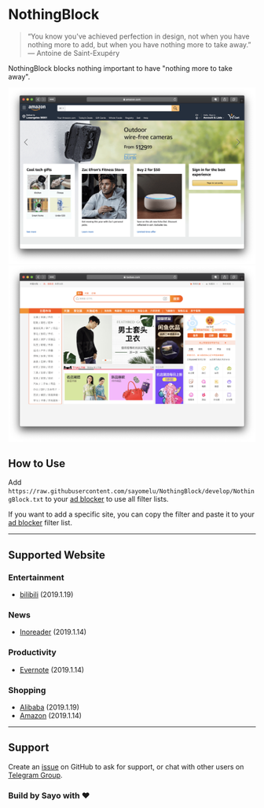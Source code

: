 # NothingBlock

> “You know you've achieved perfection in design, not when you have nothing more to add, but when you have nothing more to take away.” ― Antoine de Saint-Exupéry

NothingBlock blocks nothing important to have "nothing more to take away".

![NothingBlock on Amazon.com](Asset/NothingBlock_Amazon.com.png)
![NothingBlock on Taobao](Asset/NothingBlock_Taobao.png)

## How to Use

Add `https://raw.githubusercontent.com/sayomelu/NothingBlock/develop/NothingBlock.txt` to your [ad blocker](https://bing.com/search?q=ad+blocker) to use all filter lists.

If you want to add a specific site, you can copy the filter and paste it to your [ad blocker](https://bing.com/search?q=ad+blocker) filter list.

---

## Supported Website

### Entertainment

* [bilibili](Filter/Entertainment/bilibili.txt) (2019.1.19)

### News

* [Inoreader](Filter/News/Inoreader) (2019.1.14)

### Productivity

* [Evernote](Filter/Productivity/Evernote) (2019.1.14)

### Shopping

* [Alibaba](Filter/Shopping/Taobao.txt) (2019.1.19)
* [Amazon](Filter/Shopping/Amazon.txt) (2019.1.14)

---

## Support

Create an [issue](https://github.com/sayomelu/NothingBlock/issues/new) on GitHub to ask for support, or chat with other users on [Telegram Group](https://t.me/NothingBlockGroup).

### Build by Sayo with ❤️